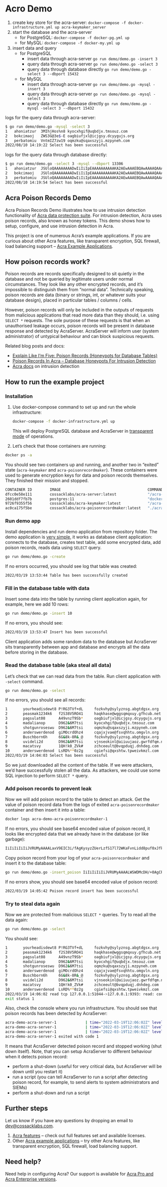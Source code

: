 # Acro Demo

1. create key store for the acra-server: `docker-compose -f docker-infrastructure.yml up acra-keymaker_server`
2. start the database and the acra-server
   - for PostgreSQL: `docker-compose -f docker-pg.yml up`
   - for MySQL: `docker-compose -f docker-my.yml up`
3. insert data and query
   - for PostgreSQL
       - insert data through acra-server `go run demo/demo.go -insert 3`
       - query data through acra-server `go run demo/demo.go -select 3`
       - query data through database directly `go run demo/demo.go -select 3 --dbport 15432`
   - for MySQL
       - insert data through acra-server `go run demo/demo.go -mysql -insert 3`
       - query data through acra-server `go run demo/demo.go -mysql -select 3`
       - query data through database directly `go run demo/demo.go -mysql -select 3 --dbport 15432`

logs for the query data through acra-server:

```sh
$ go run demo/demo.go -mysql -select 3
1	ahoniatzur	3MIhjHos%n8	kyocxhgif@uqbdjx.tmsouz.com
2	bokcimaoj	ZWS3G@3e$-E	oagbiufjxl@icjgsy.dcyygujs.org
3	perbatomiu	VntmIZ7zw19	oqmzku@sqaxszyji.mzpyneh.com
2022/08/10 14:19:22 Select has been successful
```

logs for the query data through database directly:

```sh
$ go run demo/demo.go -select 3 -mysql --dbport 13306
1	ahoniatzur	JSUloQAAAAAAAADwIiIiIpEAAAAAAAAAAKA2AEwAAAEBQAwAAAAQAAAAIAAAAKq4XU5irJ_56G76rARMG_jpe-_be5K_XHoeywPEBicHlhChRh-bHiwCdOVWD4xbbXSxJizMoavY8gxd-QABAUAMAAAAEAAAAAsAAAC_QmFiFdVfZFOwVg6AQHn_VgIQkcSDtF1nNdAJwHNaDTU8K89B9Vg=	JSUlsQAAAAAAAADwIiIiIqEAAAAAAAAAAKA2AEwAAAEBQAwAAAAQAAAAIAAAAK7-S5f0DDEuI602j5P22OdPzEB2uw1LnEjnA31QQjrMW-amN8n53pZ_AXr9FEUGkgh2q4qRCiZ1AZKy9AABAUAMAAAAEAAAABsAAADQnOTCjskvZUx01fBFrigQBlG1SsV-H0LAygfxr8-nCclnzusYWfi6wk171dokh9xmrCB7WYDD
2	bokcimaoj	JSUloQAAAAAAAADwIiIiIpEAAAAAAAAAAKA2AEwAAAEBQAwAAAAQAAAAIAAAAPqKEkI9U5FLOfnLAhxiM4bNXQAAGDj83ZYX9cVT1GmRBJT6zlv_FFsIAzqJH5KISiw_1ibfOkZOijvxZQABAUAMAAAAEAAAAAsAAABdFDEF_hjtg_WRwDG4Q0QtCLzLhXlQUqdPETS9taPrx0mcH0uS_30=	JSUltAAAAAAAAADwIiIiIqQAAAAAAAAAAKA2AEwAAAEBQAwAAAAQAAAAIAAAAB-Ne9xa5gPji1ILQCSCpl7vH5A_7CzvvzH48HRGfr8HOD7O0l8nR3Tjx0zxOR-6BfsrfXeVN1G88Gta7gABAUAMAAAAEAAAAB4AAAAzI754L1FC1IWoL2cY7sBT224poqigkeeaqQwSs9W-04aCqvrKEUMVF1pGn6lx_gGkZgoIOYXzwpHa
3	perbatomiu	JSUloQAAAAAAAADwIiIiIpEAAAAAAAAAAKA2AEwAAAEBQAwAAAAQAAAAIAAAAH2mcZ6I_gjsl2oh-3hOjwQl_9ghYSQ6w3o7hMZ-u-OYjm-Bt-KO0SQTwF2fWKSaogNzVbHD_GcV044o1QABAUAMAAAAEAAAAAsAAAAIb-Es2z5sPszPV64GUIcZkCUEXTNfxNrApxG1kE53BxFkqV-K5IU=	JSUlsgAAAAAAAADwIiIiIqIAAAAAAAAAAKA2AEwAAAEBQAwAAAAQAAAAIAAAAHhTakXdsxIz3hxiNNb04wPDI0ZmUq5X1UNfNMjfnZ4q-6VAZ01jDvEX8H9g4ZIi32CbDBwTvtPxhAqfZwABAUAMAAAAEAAAABwAAADfDHDFdqzSySH2uZybGz4DV4oWbOlYj3BtIMz4rek4I42FOBfRFRywxVwgCATyNV3Mwb6i4b4uMQ==
2022/08/10 14:19:54 Select has been successful
```

## Acra Poison Records Demo

Acra Poison Records Demo illustrates how to use intrusion detection functionality of [Acra data protection suite](https://cossacklabs.com/acra/). For intrusion detection, Acra uses poison records, also known as honey tokens. This demo shows how to setup, configure, and use intrusion detection in Acra.

This project is one of numerous Acra’s example applications. If you are curious about other Acra features, like transparent encryption, SQL firewall, load balancing support – [Acra Example Applications](https://github.com/cossacklabs/acra-engineering-demo/).

## How poison records work?

Poison records are records specifically designed to sit quietly in the database and not be queried by legitimate users under normal circumstances. They look like any other encrypted records, and it’s impossible to distinguish them from “normal data”. Technically speaking, poison records are data (binary or strings, int, or whatever suits your database design), placed in particular tables / columns / cells.

However, poison records will only be included in the outputs of requests from malicious applications that read more data than they should, i.e. using `SELECT *` requests. The sole purpose of these requests is that when an unauthorised leakage occurs, poison records will be present in database response and detected by AcraServer. AcraServer will inform user (system administrator) of untypical behaviour and can block suspicious requests.

Related blog posts and docs:

- [Explain Like I’m Five: Poison Records (Honeypots for Database Tables)](https://hackernoon.com/poison-records-acra-eli5-d78250ef94f)
- [Poison Records In Acra – Database Honeypots For Intrusion Detection](https://www.cossacklabs.com/blog/acra-poison-records.html)
- [Acra docs](https://docs.cossacklabs.com/pages/intrusion-detection/) on intrusion detection

## How to run the example project

### Installation

1. Use docker-compose command to set up and run the whole infrastructure:

    ```bash
    docker-compose -f docker-infrastructure.yml up
    ```

    This will deploy PostgreSQL database and AcraServer in [transparent mode](https://github.com/cossacklabs/acra#integrating-server-side-encryption-using-acraserver-in-transparent-proxy-mode) of operations.

2. Let’s check that those containers are running:

```bash
docker ps -a
```

You should see two containers up and running, and another two in “exited” state (`acra-keymaker` and `acra-poisonrecordmaker`). These containers were used to generate encryption keys for data and poison records themselves. They finished their mission and stopped.

```sh
CONTAINER ID        IMAGE                                       COMMAND                  CREATED             STATUS                     PORTS                              NAMES
dfcc0e58e111        cossacklabs/acra-server:latest              "/acra-server --conf…"   2 minutes ago       Up 2 minutes               9090/tcp, 0.0.0.0:9393->9393/tcp   acra-demo_acra-server_1
2601ddf7fb7b        postgres:11                                 "docker-entrypoint.s…"   2 minutes ago       Up 2 minutes               0.0.0.0:5432->5432/tcp             acra-demo_postgresql_1
9726f9355f56        cossacklabs/acra-keymaker:latest            "/acra-keymaker --cl…"   2 minutes ago       Exited (0) 2 minutes ago                                      acra-demo_acra-keymaker_server_1
ac0ca175f5be        cossacklabs/acra-poisonrecordmaker:latest   "./acra-poisonrecord…"   2 minutes ago       Exited (0) 2 minutes ago                                      acra-demo_acra-poisonrecordmaker_1
```

### Run demo app

Install dependencies and run demo application from repository folder. The demo application is [very simple](https://github.com/cossacklabs/acra-demo/blob/master/demo/demo.go), it works as database client application: connects to the database, creates test table, add some encrypted data, add poison records, reads data using `SELECT` query.

```bash
go run demo/demo.go -create
```

If no errors occurred, you should see log that table was created:

```sh
2022/03/19 13:53:44 Table has been successfully created
```

### Fill in the database table with data

Insert some data into the table by running client application again, for example, here we add 10 rows:

```bash
go run demo/demo.go -insert 10
```

If no errors, you should see:

```sh
2022/03/19 13:53:47 Insert has been successful
```

Client application adds some random data to the database but AcraServer sits transparently between app and database and encrypts all the data before storing in the database.

### Read the database table (aka steal all data)

Let’s check that we can read data from the table. Run client application with `-select` command.

```bash
go run demo/demo.go -select
```

If no errors, you should see all records:

```sh
1       yourheadisdewt8 P!RG3TVf+dL     fozkvhy@sylyznsg.abgtdgsx.org
2       peasmak1234k6   f2S38V5RO41     haqkhase@wggsqmqxuy.gfhcub.net
3       pagsulat08      A49vnzT9Sb*     oagbiufjxl@icjgsy.dcyygujs.org
4       madalianop      D962&6M7tsi     kyocxhgif@uqbdjx.tmsouz.com
5       shotgunroseswu  D962&6M7tsi     oqmzku@sqaxszyji.mzpyneh.com
6       anderswerdenod  giMOcrdOhz4     cqajxjvae@fsvqhhtu.omgvln.org
7       Buschborn6h     6G&8k-8R&_@     fozkvhy@sylyznsg.abgtdgsx.org
8       uvideli2d       D962&6M7tsi     vjnseokinl@aiiuujaoz.gwrfdfqm.net
9       macatsvy        1QH!k0_ZVk#     zchceeult@bvqpduqj.dnhdeg.com
10      anderswerdenod  LsRD%**0z2g     cgiefsi@qxshtw.tpweivkmzl.com
2022/03/19 14:04:03 Select has been successful
```

So we just downloaded all the content of the table. If we were attackers, we’d have successfully stolen all the data. As attackers, we could use some SQL injection to perform `SELECT *` query.

### Add poison records to prevent leak

Now we will add poison record to the table to detect an attack. Get the value of poison record data from the logs of exited `acra-poisonrecordmaker` container and then insert it into a table:

```bash
docker logs acra-demo-acra-poisonrecordmaker-1
```

If no errors, you should see base64 encoded value of poison record, it looks like encrypted data that we already have in the database (or like garbage):

```sh
IiIiIiIiIiJVRUMyAAAALaxV9EIC3i/fAgKysyzZUerLzfS17l72WKaFvnLidd8puf0xJfkgJwQmVAAAAAABAUAMAAAAEAAAACAAAABI15gRoCor8GWbMgamOioeaeZr149b/qk1LGpfSJ0+kHrtBNdP0rwKcdh0zsZgAnHZnRkXonklDDO4d4ZDAAAAAAAAAAABAUAMAAAAEAAAABcAAAAZDRadADVJbcS4CZ4hI0vAMh6em+Dy/B48xtoOfdWEQyYibGwDjUtp8pydV41ZQ91SU2U=
```

Copy poison record from your log of your `acra-poisonrecordmaker` and insert it to the database table:

```bash
go run demo/demo.go -insert_poison IiIiIiIiIiJVRUMyAAAALWSWDMcDH/+0AgCR2bsCZZW47bPtG+WtSD6Riq1PX/NxL1pCpeUgJwQmVAAAAAABAUAMAAAAEAAAACAAAABQeXSzlAcOIYtObhgHLTzGdCKFoEcoBJdtSjmxRtbTZplrFMQMTz15Ieww2FRBbSFN8sH0+pRmtjVxTEWEAAAAAAAAAAABAUAMAAAAEAAAAFgAAAB8UwNKO/MhI0ECetlJfELaqao/L1/WpvrEpGkol2h4MJIl4Mjo2CfEoAICOcJcbfeHPcKCCTtnUFgRhA4b0998U0j5bqBmmFvANHK0mPJMS37xWeLErxUtH/LgJ6ZdDYGg2/TkfS1+cxR/MLuJ93Nkrlf9VQ==
```

If no errors show, you should see base64 encoded value of poison record:

```sh
2022/03/19 14:05:42 Poison record insert has been successful
```

### Try to steal data again

Now we are protected from malicious `SELECT *` queries. Try to read all the data again:

```bash
go run demo/demo.go -select
```

You should see:

```sh
1       yourheadisdewt8 P!RG3TVf+dL     fozkvhy@sylyznsg.abgtdgsx.org
2       peasmak1234k6   f2S38V5RO41     haqkhase@wggsqmqxuy.gfhcub.net
3       pagsulat08      A49vnzT9Sb*     oagbiufjxl@icjgsy.dcyygujs.org
4       madalianop      D962&6M7tsi     kyocxhgif@uqbdjx.tmsouz.com
5       shotgunroseswu  D962&6M7tsi     oqmzku@sqaxszyji.mzpyneh.com
6       anderswerdenod  giMOcrdOhz4     cqajxjvae@fsvqhhtu.omgvln.org
7       Buschborn6h     6G&8k-8R&_@     fozkvhy@sylyznsg.abgtdgsx.org
8       uvideli2d       D962&6M7tsi     vjnseokinl@aiiuujaoz.gwrfdfqm.net
9       macatsvy        1QH!k0_ZVk#     zchceeult@bvqpduqj.dnhdeg.com
10      anderswerdenod  LsRD%**0z2g     cgiefsi@qxshtw.tpweivkmzl.com
2022/03/19 14:06:02 read tcp 127.0.0.1:51044->127.0.0.1:9393: read: connection reset by peer
exit status 1
```

Also, check the console where you run infrastructure. You should see that poison records has been detected by AcraServer:

```sh
acra-demo-acra-server-1             | time="2022-03-19T12:06:02Z" level=warning msg="Recognized poison record" client_id=acro_demo code=587 session_id=5
acra-demo-acra-server-1             | time="2022-03-19T12:06:02Z" level=warning msg="Recognized poison record"
acra-demo-acra-server-1             | time="2022-03-19T12:06:02Z" level=warning msg="Detected poison record, exit" code=101
acra-demo-acra-server-1 exited with code 1
```

It means that AcraServer detected poison record and stopped working (shut down itself). Note, that you can setup AcraServer to different behaviour when it detects poison record:

- perform a shut-down (useful for very critical data, but AcraServer will be down until you restart it)
- run a script (you can tell AcraServer to run a script after detecting poison record, for example, to send alerts to system administrators and SIEMs)
- perform a shut-down and run a script

## Further steps

Let us know if you have any questions by dropping an email to [dev@cossacklabs.com](mailto:dev@cossacklabs.com).

1. [Acra features](https://cossacklabs.com/acra/) – check out full features set and available licenses.
2. Other [Acra example applications](https://github.com/cossacklabs/acra-engineering-demo/) – try other Acra features, like transparent encryption, SQL firewall, load balancing support.

## Need help?

Need help in configuring Acra? Our support is available for [Acra Pro and Acra Enterprise versions](https://www.cossacklabs.com/acra/#pricing).
